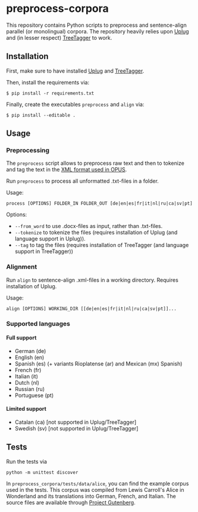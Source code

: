 # preprocess-corpora

This repository contains Python scripts to preprocess and sentence-align parallel (or monolingual) corpora. 
The repository heavily relies upon [Uplug](https://bitbucket.org/tiedemann/uplug/src/master/) and (in lesser respect) [TreeTagger](http://www.cis.uni-muenchen.de/~schmid/tools/TreeTagger/) to work. 

## Installation

First, make sure to have installed [Uplug](https://bitbucket.org/tiedemann/uplug/src/master/) and [TreeTagger](http://www.cis.uni-muenchen.de/~schmid/tools/TreeTagger/).

Then, install the requirements via:

    $ pip install -r requirements.txt

Finally, create the executables `preprocess` and `align` via:    
 
    $ pip install --editable .

## Usage

### Preprocessing

The `preprocess` script allows to preprocess raw text and then to tokenize and tag the text in the [XML format used in OPUS](http://opus.nlpl.eu/).

Run `preprocess` to process all unformatted .txt-files in a folder. 

Usage:

`process [OPTIONS] FOLDER_IN FOLDER_OUT [de|en|es|fr|it|nl|ru|ca|sv|pt]`

Options:

- `--from_word` to use .docx-files as input, rather than .txt-files.
- `--tokenize` to tokenize the files (requires installation of Uplug (and language support in Uplug)).
- `--tag` to tag the files (requires installation of TreeTagger (and language support in TreeTagger))


### Alignment

Run `align` to sentence-align .xml-files in a working directory. Requires installation of Uplug.

Usage:

`align [OPTIONS] WORKING_DIR [[de|en|es|fr|it|nl|ru|ca|sv|pt]]...`

### Supported languages

#### Full support
- German (de)
- English (en)
- Spanish (es) (+ variants Rioplatense (ar) and Mexican (mx) Spanish)
- French (fr)
- Italian (it)
- Dutch (nl)
- Russian (ru)
- Portuguese (pt)

#### Limited support
- Catalan (ca) [not supported in Uplug/TreeTagger]
- Swedish (sv) [not supported in Uplug/TreeTagger]

## Tests

Run the tests via

`python -m unittest discover`

In `preprocess_corpora/tests/data/alice`, you can find the example corpus used in the tests.
This corpus was compiled from Lewis Carroll's Alice in Wonderland and its translations into German, French, and Italian.
The source files are available through [Project Gutenberg](http://www.gutenberg.org/).

